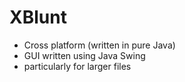 # XBlunt



* Cross platform (written in pure Java)
* GUI written using Java Swing
* particularly for larger files 
